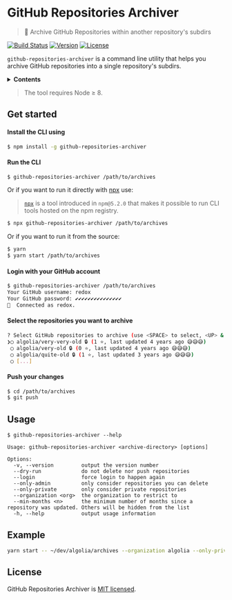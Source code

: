 # GitHub Repositories Archiver

> 🚜 Archive GitHub Repositories within another repository's subdirs

[![Build Status][travis-svg]][travis-url] [![Version][version-svg]][package-url] [![License][license-image]][license-url]

`github-repositories-archiver` is a command line utility that helps you archive GitHub repositories into a single repository's subdirs.

<!-- <p align="center">
  <img src="preview.png" width="800" alt="Preview">
</p>
 -->
<details>
  <summary><strong>Contents</strong></summary>

<!-- START doctoc generated TOC please keep comment here to allow auto update -->
<!-- DON'T EDIT THIS SECTION, INSTEAD RE-RUN doctoc TO UPDATE -->

- [Get started](#get-started)
- [Usage](#usage)
- [License](#license)

<!-- END doctoc generated TOC please keep comment here to allow auto update -->

</details>

> The tool requires Node ≥ 8.

## Get started

#### Install the CLI using

```sh
$ npm install -g github-repositories-archiver
```

#### Run the CLI

```sh
$ github-repositories-archiver /path/to/archives
```

Or if you want to run it directly with [npx](https://github.com/zkat/npx) use:

> [`npx`](https://medium.com/@maybekatz/introducing-npx-an-npm-package-runner-55f7d4bd282b) is a tool introduced in `npm@5.2.0` that makes it possible to run CLI tools hosted on the npm registry.


```sh
$ npx github-repositories-archiver /path/to/archives
```

Or if you want to run it from the source:

```sh
$ yarn
$ yarn start /path/to/archives
```

#### Login with your GitHub account

```sh
$ github-repositories-archiver /path/to/archives
Your GitHub username: redox
Your GitHub password: ✔✔✔✔✔✔✔✔✔✔✔✔✔✔✔
🔑  Connected as redox.
```

#### Select the repositories you want to archive

```sh
? Select GitHub repositories to archive (use <SPACE> to select, <UP> & <DOWN> to navigate, type to search)
❯◯ algolia/very-very-old 🔒 (1 ⭐️, last updated 4 years ago 😅😅😅)
 ◯ algolia/very-old 🔒 (0 ⭐️, last updated 4 years ago 😅😅😅)
 ◯ algolia/quite-old 🔒 (1 ⭐️, last updated 3 years ago 😅😅😅)
 ◯ [...]
```

#### Push your changes

```sh
$ cd /path/to/archives
$ git push
```

## Usage

```
$ github-repositories-archiver --help

Usage: github-repositories-archiver <archive-directory> [options]

Options:
  -v, --version         output the version number
  --dry-run             do not delete nor push repositories
  --login               force login to happen again
  --only-admin          only consider repositories you can delete
  --only-private        only consider private repositories
  --organization <org>  the organization to restrict to
  --min-months <n>      the minimum number of months since a repository was updated. Others will be hidden from the list
  -h, --help            output usage information
```

## Example

```sh
yarn start -- ~/dev/algolia/archives --organization algolia --only-private --dry-run
```

## License

GitHub Repositories Archiver is [MIT licensed](LICENSE).

<!-- Badges -->

[version-svg]: https://img.shields.io/npm/v/github-repositories-archiver.svg?style=flat-square
[package-url]: https://npmjs.org/package/github-repositories-archiver
[travis-svg]: https://img.shields.io/travis/algolia/github-repositories-archiver/master.svg?style=flat-square
[travis-url]: https://travis-ci.org/algolia/github-repositories-archiver
[license-image]: http://img.shields.io/badge/license-MIT-green.svg?style=flat-square
[license-url]: LICENSE
